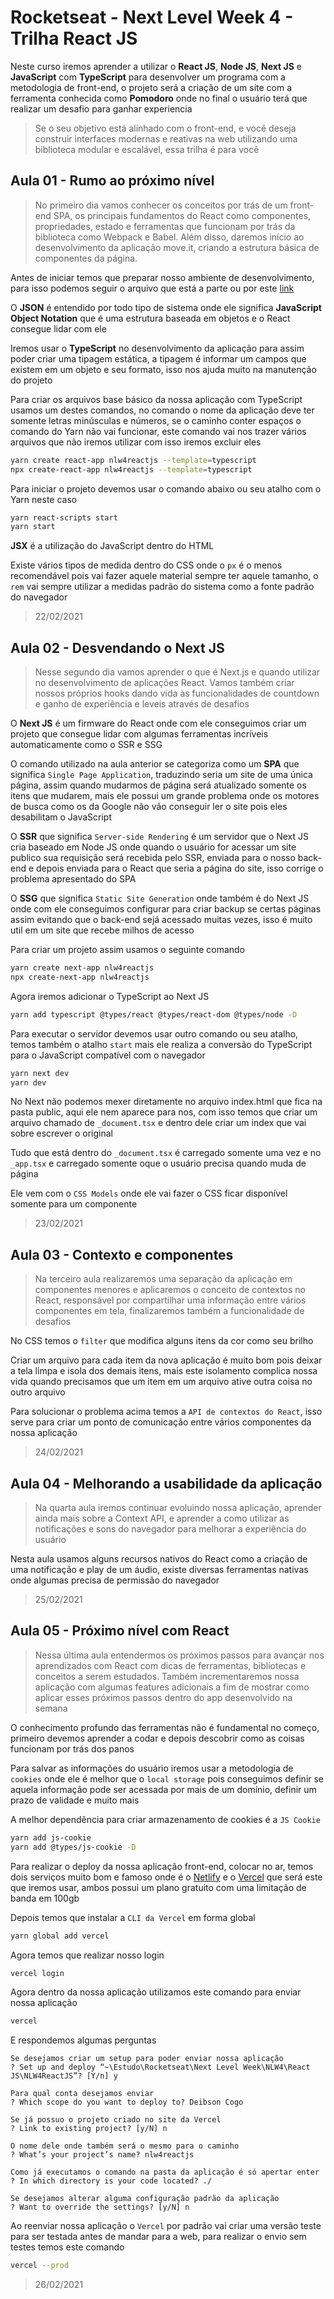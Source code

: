 # Rocketseat - Next Level Week 4 - Trilha React JS
Neste curso iremos aprender a utilizar o **React JS**, **Node JS**, **Next JS** e **JavaScript** com **TypeScript** para desenvolver um programa com a metodologia de front-end, o projeto será a criação de um site com a ferramenta conhecida como **Pomodoro** onde no final o usuário terá que realizar um desafio para ganhar experiencia

>Se o seu objetivo está alinhado com o front-end, e você deseja construir interfaces modernas e reativas na web utilizando uma biblioteca modular e escalável, essa trilha é para você

## Aula 01 - Rumo ao próximo nível
>No primeiro dia vamos conhecer os conceitos por trás de um front-end SPA, os principais fundamentos do React como componentes, propriedades, estado e ferramentas que funcionam por trás da biblioteca como Webpack e Babel. Além disso, daremos início ao desenvolvimento da aplicação move.it, criando a estrutura básica de componentes da página.

Antes de iniciar temos que preparar nosso ambiente de desenvolvimento, para isso podemos seguir o arquivo que está a parte ou por este [link](https://www.notion.so/Configura-es-do-ambiente-React-76f2963a042f45b9b9b567a2795945b8)

O **JSON** é entendido por todo tipo de sistema onde ele significa **JavaScript Object Notation** que é uma estrutura baseada em objetos e o React consegue lidar com ele

Iremos usar o **TypeScript** no desenvolvimento da aplicação para assim poder criar uma tipagem estática, a tipagem é informar um campos que existem em um objeto e seu formato, isso nos ajuda muito na manutenção do projeto

Para criar os arquivos base básico da nossa aplicação com TypeScript usamos um destes comandos, no comando o nome da aplicação  deve ter somente letras minúsculas e números, se o caminho conter espaços o comando do Yarn não vai funcionar, este comando vai nos trazer vários arquivos que não iremos utilizar com isso iremos excluir eles
```bash
yarn create react-app nlw4reactjs --template=typescript
npx create-react-app nlw4reactjs --template=typescript
```

Para iniciar o projeto devemos usar o comando abaixo ou seu atalho com o Yarn neste caso
```bash
yarn react-scripts start
yarn start
```

**JSX** é a utilização do JavaScript dentro do HTML

Existe vários tipos de medida dentro do CSS onde o `px` é o menos recomendável pois vai fazer aquele material sempre ter aquele tamanho, o `rem` vai sempre utilizar a medidas padrão do sistema como a fonte padrão do navegador

>22/02/2021

## Aula 02 - Desvendando o Next JS
>Nesse segundo dia vamos aprender o que é Next.js e quando utilizar no desenvolvimento de aplicações React. Vamos também criar nossos próprios hooks dando vida às funcionalidades de countdown e ganho de experiência e leveis através de desafios

O **Next JS** é um firmware do React onde com ele conseguimos criar um projeto que consegue lidar com algumas ferramentas incríveis automaticamente como o SSR e SSG

O comando utilizado na aula anterior se categoriza como um **SPA** que significa `Single Page Application`, traduzindo seria um site de uma única página, assim quando mudarmos de página será atualizado somente os itens que mudarem, mais ele possui um grande problema onde os motores de busca como os da Google não vão conseguir ler o site pois eles desabilitam o JavaScript

O **SSR** que significa `Server-side Rendering` é um servidor que o Next JS cria baseado em Node JS onde quando o usuário for acessar um site publico sua requisição será recebida pelo SSR, enviada para o nosso back-end e depois enviada para o React que seria a página do site, isso corrige o problema apresentado do SPA

O **SSG** que significa `Static Site Generation` onde também é do Next JS onde com ele conseguimos configurar para criar backup se certas páginas assim evitando que o back-end sejá acessado muitas vezes, isso é muito util em um site que recebe milhos de acesso

Para criar um projeto assim usamos o seguinte comando
```bash
yarn create next-app nlw4reactjs
npx create-next-app nlw4reactjs
```

Agora iremos adicionar o TypeScript ao Next JS
```bash
yarn add typescript @types/react @types/react-dom @types/node -D
```

Para executar o servidor devemos usar outro comando ou seu atalho, temos também o atalho `start` mais ele realiza a conversão do TypeScript para o JavaScript compatível com o navegador
```bash
yarn next dev
yarn dev
```

No Next não podemos mexer diretamente no arquivo index.html que fica na pasta public, aqui ele nem aparece para nos, com isso temos que criar um arquivo chamado de `_document.tsx` e dentro dele criar um index que vai sobre escrever o original

Tudo que está dentro do `_document.tsx` é carregado somente uma vez e no `_app.tsx` e carregado somente oque o usuário precisa quando muda de página

Ele vem com o `CSS Models` onde ele vai fazer o CSS ficar disponível somente para um componente

>23/02/2021

## Aula 03 - Contexto e componentes
>Na terceiro aula realizaremos uma separação da aplicação em componentes menores e aplicaremos o conceito de contextos no React, responsável por compartilhar uma informação entre vários componentes em tela, finalizaremos também a funcionalidade de desafios

No CSS temos o `filter` que modifica alguns itens da cor como seu brilho

Criar um arquivo para cada item da nova aplicação é muito bom pois deixar a tela limpa e isola dos demais itens, mais este isolamento complica nossa vida quando precisamos que um item em um arquivo ative outra coisa no outro arquivo

Para solucionar o problema acima temos a `API de contextos do React`, isso serve para criar um ponto de comunicação entre vários componentes da nossa aplicação

>24/02/2021

## Aula 04 - Melhorando a usabilidade da aplicação
>Na quarta aula iremos continuar evoluindo nossa aplicação, aprender ainda mais sobre a Context API, e aprender a como utilizar as notificações e sons do navegador para melhorar a experiência do usuário

Nesta aula usamos alguns recursos nativos do React como a criação de uma notificação e play de um áudio, existe diversas ferramentas nativas onde algumas precisa de permissão do navegador

>25/02/2021

## Aula 05 - Próximo nível com React
>Nessa última aula entendermos os próximos passos para avançar nos aprendizados com React com dicas de ferramentas, bibliotecas e conceitos a serem estudados. Também incrementaremos nossa aplicação com algumas features adicionais a fim de mostrar como aplicar esses próximos passos dentro do app desenvolvido na semana

O conhecimento profundo das ferramentas não é fundamental no começo, primeiro devemos aprender a codar e depois descobrir como as coisas funcionam por trás dos panos

Para salvar as informações do usuário iremos usar a metodologia de `cookies` onde ele é melhor que o `local storage` pois conseguimos definir se aquela informação pode ser acessada por mais de um domínio, definir um prazo de validade e muito mais

A melhor dependência para criar armazenamento de cookies é a `JS Cookie`
```bash
yarn add js-cookie
yarn add @types/js-cookie -D
```

Para realizar o deploy da nossa aplicação front-end, colocar no ar, temos dois serviços muito bom e famoso onde é o [Netlify](https://www.netlify.com/) e o [Vercel](https://vercel.com/) que será este que iremos usar, ambos possui um plano gratuito com uma limitação de banda em 100gb

Depois temos que instalar a `CLI da Vercel` em forma global
```bash
yarn global add vercel
```

Agora temos que realizar nosso login
```bash
vercel login
```

Agora dentro da nossa aplicação utilizamos este comando para enviar nossa aplicação
```bash
vercel
```

E respondemos algumas perguntas
```
Se desejamos criar um setup para poder enviar nossa aplicação
? Set up and deploy “~\Estudo\Rocketseat\Next Level Week\NLW4\React JS\NLW4ReactJS”? [Y/n] y

Para qual conta desejamos enviar
? Which scope do you want to deploy to? Deibson Cogo

Se já possuo o projeto criado no site da Vercel
? Link to existing project? [y/N] n

O nome dele onde também será o mesmo para o caminho
? What’s your project’s name? nlw4reactjs

Como já executamos o comando na pasta da aplicação é só apertar enter
? In which directory is your code located? ./

Se desejamos alterar alguma configuração padrão da aplicação
? Want to override the settings? [y/N] n
```

Ao reenviar nossa aplicação o `Vercel` por padrão vai criar uma versão teste para ser testada antes de mandar para a web, para realizar o envio sem testes temos este comando
```bash
vercel --prod
```

>26/02/2021
